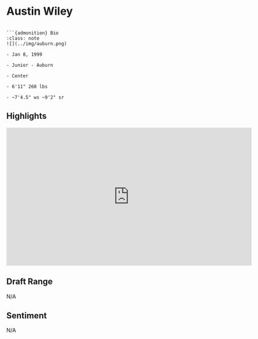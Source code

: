 Austin Wiley
===
```{image} ../img/austin_wiley.jpg
```

```{margin}
```{admonition} Bio
:class: note
![](../img/auburn.png)

- Jan 8, 1999

- Junior - Auburn

- Center

- 6'11" 260 lbs

- ~7'4.5" ws ~9'2" sr
```

## Highlights
<iframe width="640" height="360" src="https://www.youtube.com/embed/K-2KPDywCH4" frameborder="0" allow="accelerometer; autoplay; encrypted-media; gyroscope; picture-in-picture" allowfullscreen></iframe>

## Draft Range

N/A

## Sentiment

N/A
